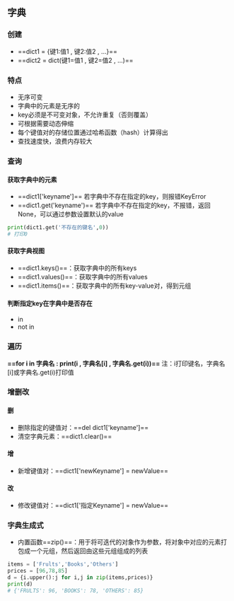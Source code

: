 ## 字典

### 创建
- ==dict1 = \{键1:值1 , 键2:值2 , ...}==
- ==dict2 = dict(键1=值1 , 键2=值2 , ...)==
### 特点
- 无序可变
- 字典中的元素是无序的
- key必须是不可变对象，不允许重复（否则覆盖）
- 可根据需要动态伸缩
- 每个键值对的存储位置通过哈希函数（hash）计算得出
- 查找速度快，浪费内存较大
### 查询
#### 获取字典中的元素
- ==dict1\['keyname']==
若字典中不存在指定的key，则报错KeyError
- ==dict1.get('keyname')==
若字典中不存在指定的key，不报错，返回None，可以通过参数设置默认的value
```python
print(dict1.get('不存在的键名',0)) 
# 打印0
```
#### 获取字典视图
- ==dict1.keys()==：获取字典中的所有keys
- ==dict1.values()==：获取字典中的所有values
- ==dict1.items()==：获取字典中的所有key-value对，得到元组
#### 判断指定key在字典中是否存在
- in
- not in

### 遍历
**==for i in 字典名 : 
	print(i , 字典名[i] , 字典名.get(i))==**
注：i打印键名，字典名\[i]或字典名.get(i)打印值
### 增删改
#### 删
- 删除指定的键值对：==del dict1\['keyname']==
- 清空字典元素：==dict1.clear()==
#### 增
- 新增键值对：==dict1\['newKeyname'] = newValue==
#### 改
- 修改键值对：==dict1\['指定Keyname'] = newValue==

### 字典生成式
- 内置函数==zip()==：用于将可迭代的对象作为参数，将对象中对应的元素打包成一个元组，然后返回由这些元组组成的列表
```python
items = ['Frults','Books','Others']
prices = [96,78,85]
d = {i.upper():j for i,j in zip(items,prices)}
print(d)
# {'FRULTS': 96, 'BOOKS': 78, 'OTHERS': 85}
```